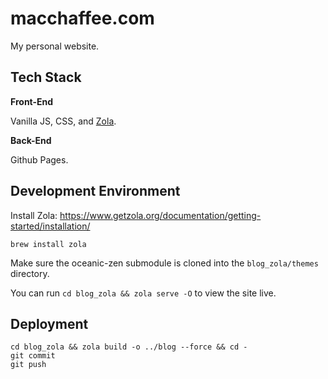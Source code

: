 # macchaffee.com

My personal website.

## Tech Stack
**Front-End**

Vanilla JS, CSS, and [Zola](https://www.getzola.org/).

**Back-End**

Github Pages.

## Development Environment

Install Zola: <https://www.getzola.org/documentation/getting-started/installation/>

```
brew install zola
```

Make sure the oceanic-zen submodule is cloned into the `blog_zola/themes` directory.

You can run `cd blog_zola && zola serve -O` to view the site live.

## Deployment

```
cd blog_zola && zola build -o ../blog --force && cd -
git commit
git push
```
